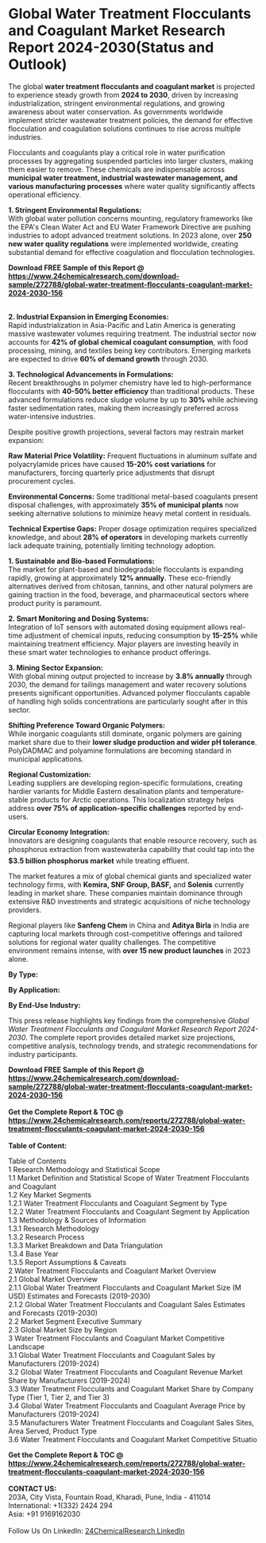 <h1>Global Water Treatment Flocculants and Coagulant Market Research Report 2024-2030(Status and Outlook)</h1><p>The global <strong>water treatment flocculants and coagulant market</strong> is projected to experience steady growth from <strong>2024 to 2030</strong>, driven by increasing industrialization, stringent environmental regulations, and growing awareness about water conservation. As governments worldwide implement stricter wastewater treatment policies, the demand for effective flocculation and coagulation solutions continues to rise across multiple industries.</p><p>Flocculants and coagulants play a critical role in water purification processes by aggregating suspended particles into larger clusters, making them easier to remove. These chemicals are indispensable across <strong>municipal water treatment, industrial wastewater management, and various manufacturing processes</strong> where water quality significantly affects operational efficiency.</p><p><strong>1. Stringent Environmental Regulations:</strong><br>
With global water pollution concerns mounting, regulatory frameworks like the EPA's Clean Water Act and EU Water Framework Directive are pushing industries to adopt advanced treatment solutions. In 2023 alone, over <strong>250 new water quality regulations</strong> were implemented worldwide, creating substantial demand for effective coagulation and flocculation technologies.</p><div><b>Download FREE Sample of this Report @ 
            <a href="https://www.24chemicalresearch.com/download-sample/272788/global-water-treatment-flocculants-coagulant-market-2024-2030-156">
            https://www.24chemicalresearch.com/download-sample/272788/global-water-treatment-flocculants-coagulant-market-2024-2030-156</a></b></div><br><p><strong>2. Industrial Expansion in Emerging Economies:</strong><br>
Rapid industrialization in Asia-Pacific and Latin America is generating massive wastewater volumes requiring treatment. The industrial sector now accounts for <strong>42% of global chemical coagulant consumption</strong>, with food processing, mining, and textiles being key contributors. Emerging markets are expected to drive <strong>60% of demand growth</strong> through 2030.</p><p><strong>3. Technological Advancements in Formulations:</strong><br>
Recent breakthroughs in polymer chemistry have led to high-performance flocculants with <strong>40-50% better efficiency</strong> than traditional products. These advanced formulations reduce sludge volume by up to <strong>30%</strong> while achieving faster sedimentation rates, making them increasingly preferred across water-intensive industries.</p><p>Despite positive growth projections, several factors may restrain market expansion:</p><p><strong>Raw Material Price Volatility:</strong> Frequent fluctuations in aluminum sulfate and polyacrylamide prices have caused <strong>15-20% cost variations</strong> for manufacturers, forcing quarterly price adjustments that disrupt procurement cycles.</p><p><strong>Environmental Concerns:</strong> Some traditional metal-based coagulants present disposal challenges, with approximately <strong>35% of municipal plants</strong> now seeking alternative solutions to minimize heavy metal content in residuals.</p><p><strong>Technical Expertise Gaps:</strong> Proper dosage optimization requires specialized knowledge, and about <strong>28% of operators</strong> in developing markets currently lack adequate training, potentially limiting technology adoption.</p><p><strong>1. Sustainable and Bio-based Formulations:</strong><br>
The market for plant-based and biodegradable flocculants is expanding rapidly, growing at approximately <strong>12% annually</strong>. These eco-friendly alternatives derived from chitosan, tannins, and other natural polymers are gaining traction in the food, beverage, and pharmaceutical sectors where product purity is paramount.</p><p><strong>2. Smart Monitoring and Dosing Systems:</strong><br>
Integration of IoT sensors with automated dosing equipment allows real-time adjustment of chemical inputs, reducing consumption by <strong>15-25%</strong> while maintaining treatment efficiency. Major players are investing heavily in these smart water technologies to enhance product offerings.</p><p><strong>3. Mining Sector Expansion:</strong><br>
With global mining output projected to increase by <strong>3.8% annually</strong> through 2030, the demand for tailings management and water recovery solutions presents significant opportunities. Advanced polymer flocculants capable of handling high solids concentrations are particularly sought after in this sector.</p><p><strong>Shifting Preference Toward Organic Polymers:</strong><br>
	While inorganic coagulants still dominate, organic polymers are gaining market share due to their <strong>lower sludge production and wider pH tolerance</strong>. PolyDADMAC and polyamine formulations are becoming standard in municipal applications.</p><p><strong>Regional Customization:</strong><br>
	Leading suppliers are developing region-specific formulations, creating hardier variants for Middle Eastern desalination plants and temperature-stable products for Arctic operations. This localization strategy helps address <strong>over 75% of application-specific challenges</strong> reported by end-users.</p><p><strong>Circular Economy Integration:</strong><br>
	Innovators are designing coagulants that enable resource recovery, such as phosphorus extraction from wastewaterâa capability that could tap into the <strong>$3.5 billion phosphorus market</strong> while treating effluent.</p><p>The market features a mix of global chemical giants and specialized water technology firms, with <strong>Kemira, SNF Group, BASF,</strong> and <strong>Solenis</strong> currently leading in market share. These companies maintain dominance through extensive R&amp;D investments and strategic acquisitions of niche technology providers.</p><p>Regional players like <strong>Sanfeng Chem</strong> in China and <strong>Aditya Birla</strong> in India are capturing local markets through cost-competitive offerings and tailored solutions for regional water quality challenges. The competitive environment remains intense, with <strong>over 15 new product launches</strong> in 2023 alone.</p><p><strong>By Type:</strong></p><p><strong>By Application:</strong></p><p><strong>By End-Use Industry:</strong></p><p>This press release highlights key findings from the comprehensive <em>Global Water Treatment Flocculants and Coagulant Market Research Report 2024-2030</em>. The complete report provides detailed market size projections, competitive analysis, technology trends, and strategic recommendations for industry participants.</p><div><b>Download FREE Sample of this Report @ 
            <a href="https://www.24chemicalresearch.com/download-sample/272788/global-water-treatment-flocculants-coagulant-market-2024-2030-156">
            https://www.24chemicalresearch.com/download-sample/272788/global-water-treatment-flocculants-coagulant-market-2024-2030-156</a></b></div><br><div><b>Get the Complete Report & TOC @ 
            <a href="https://www.24chemicalresearch.com/reports/272788/global-water-treatment-flocculants-coagulant-market-2024-2030-156">
            https://www.24chemicalresearch.com/reports/272788/global-water-treatment-flocculants-coagulant-market-2024-2030-156</a></b></div><br>
            <b>Table of Content:</b><p>Table of Contents<br />
1 Research Methodology and Statistical Scope<br />
1.1 Market Definition and Statistical Scope of Water Treatment Flocculants and Coagulant<br />
1.2 Key Market Segments<br />
1.2.1 Water Treatment Flocculants and Coagulant Segment by Type<br />
1.2.2 Water Treatment Flocculants and Coagulant Segment by Application<br />
1.3 Methodology & Sources of Information<br />
1.3.1 Research Methodology<br />
1.3.2 Research Process<br />
1.3.3 Market Breakdown and Data Triangulation<br />
1.3.4 Base Year<br />
1.3.5 Report Assumptions & Caveats<br />
2 Water Treatment Flocculants and Coagulant Market Overview<br />
2.1 Global Market Overview<br />
2.1.1 Global Water Treatment Flocculants and Coagulant Market Size (M USD) Estimates and Forecasts (2019-2030)<br />
2.1.2 Global Water Treatment Flocculants and Coagulant Sales Estimates and Forecasts (2019-2030)<br />
2.2 Market Segment Executive Summary<br />
2.3 Global Market Size by Region<br />
3 Water Treatment Flocculants and Coagulant Market Competitive Landscape<br />
3.1 Global Water Treatment Flocculants and Coagulant Sales by Manufacturers (2019-2024)<br />
3.2 Global Water Treatment Flocculants and Coagulant Revenue Market Share by Manufacturers (2019-2024)<br />
3.3 Water Treatment Flocculants and Coagulant Market Share by Company Type (Tier 1, Tier 2, and Tier 3)<br />
3.4 Global Water Treatment Flocculants and Coagulant Average Price by Manufacturers (2019-2024)<br />
3.5 Manufacturers Water Treatment Flocculants and Coagulant Sales Sites, Area Served, Product Type<br />
3.6 Water Treatment Flocculants and Coagulant Market Competitive Situatio</p><div><b>Get the Complete Report & TOC @ 
            <a href="https://www.24chemicalresearch.com/reports/272788/global-water-treatment-flocculants-coagulant-market-2024-2030-156">
            https://www.24chemicalresearch.com/reports/272788/global-water-treatment-flocculants-coagulant-market-2024-2030-156</a></b></div><br><b>CONTACT US:</b><br>
            203A, City Vista, Fountain Road, Kharadi, Pune, India - 411014<br>
            International: +1(332) 2424 294<br>
            Asia: +91 9169162030 <br><br>
            Follow Us On LinkedIn: <a href="https://www.linkedin.com/company/24chemicalresearch/">24ChemicalResearch LinkedIn</a>